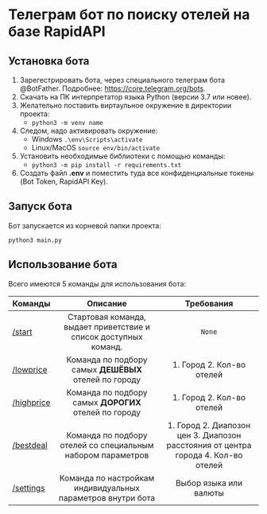 # Телеграм бот по поиску отелей на базе RapidAPI

## Установка бота

1. Зарегестрировать бота, через специального телеграм бота @BotFather. Подробнее: https://core.telegram.org/bots.
2. Скачать на ПК интерпретатор языка Python (версии 3.7 или новее).
3. Желательно поставить виртаульное окружение в директории проекта:
   * `python3 -m venv name`
4. Следом, надо активировать окружение:
   * Windows `.\env\Scripts\activate`
   * Linux/MacOS `source env/bin/activate`
5. Установить необходимые библиотеки с помощью команды:
   * `python3 -m pip install -r requirements.txt`
6. Создать файл **.env** и поместить туда все конфиденциальные токены (Bot Token, RapidAPI Key).

## Запуск бота
Бот запускается из корневой папки проекта:
```commandline
python3 main.py
```

## Использование бота
Всего имеются 5 команды для использования бота:

| Команды         | Описание                                                         | Требования                                                                       |
| --------------- |:----------------------------------------------------------------:|:--------------------------------------------------------------------------------:|
| [/start]()      | Стартовая команда, выдает приветствие и список доступных команд. | `None`                                                                           |
| [/lowprice]()   | Команда по подбору самых **ДЕШЁВЫХ** отелей по городу            | 1. Город 2. Кол-во отелей                                                        |
| [/highprice]()  | Команда по подбору самых **ДОРОГИХ** отелей по городу            | 1. Город 2. Кол-во отелей                                                        |
| [/bestdeal]()   | Команда по подбору отелей со специальным набором параметров      | 1. Город 2. Диапозон цен 3. Диапозон расстояния от центра города 4. Кол-во отелей|
| [/settings]()   | Команда по настройкам индивидуальных параметров внутри бота      | Выбор языка или валюты                                                           |
